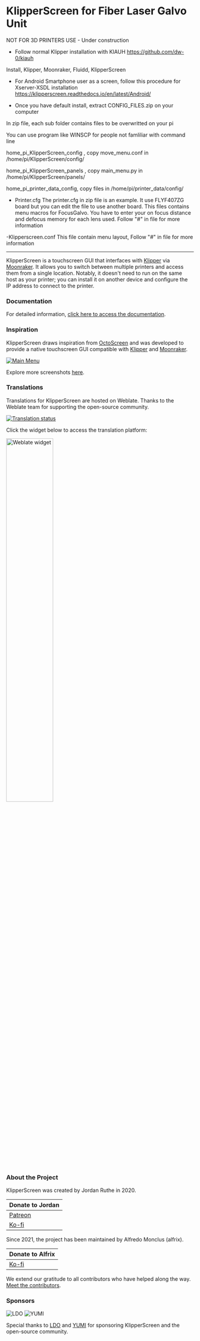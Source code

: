 # KlipperScreen for Fiber Laser Galvo Unit

NOT FOR 3D PRINTERS USE - Under construction

- Follow normal Klipper installation with KIAUH
    https://github.com/dw-0/kiauh

Install, Klipper, Moonraker, Fluidd, KlipperScreen

- For Android Smartphone user as a screen, follow this procedure for Xserver-XSDL installation
   https://klipperscreen.readthedocs.io/en/latest/Android/

- Once you have default install, extract CONFIG_FILES.zip on your computer

In zip file, each sub folder contains files to be overwritted on your pi

You can use program like WINSCP for people not famliliar with command line

home_pi_KlipperScreen_config , copy move_menu.conf in /home/pi/KlipperScreen/config/

home_pi_KlipperScreen_panels , copy main_menu.py in /home/pi/KlipperScreen/panels/

home_pi_printer_data_config, copy files in /home/pi/printer_data/config/


- Printer.cfg
The printer.cfg in zip file is an example. It use FLYF407ZG board but you can edit the file to use another board. This files contains menu macros for FocusGalvo.
You have to enter your on focus distance and defocus memory for each lens used. 
Follow "#" in file for more information

-Klipperscreen.conf
This file contain menu layout, Follow "#" in file for more information

---------------------------------------------

KlipperScreen is a touchscreen GUI that interfaces with [Klipper](https://github.com/Klipper3d/klipper) via [Moonraker](https://github.com/arksine/moonraker). It allows you to switch between multiple printers and access them from a single location. Notably, it doesn't need to run on the same host as your printer; you can install it on another device and configure the IP address to connect to the printer.

### Documentation

For detailed information, [click here to access the documentation](https://klipperscreen.github.io/KlipperScreen/).

### Inspiration

KlipperScreen draws inspiration from [OctoScreen](https://github.com/Z-Bolt/OctoScreen/) and was developed to provide a native touchscreen GUI compatible with [Klipper](https://github.com/Klipper3d/klipper) and [Moonraker](https://github.com/arksine/moonraker).

[![Main Menu](docs/img/panels/main_panel.png)](https://klipperscreen.readthedocs.io/en/latest/Panels/)

Explore more screenshots [here](https://klipperscreen.readthedocs.io/en/latest/Panels/).

### Translations

Translations for KlipperScreen are hosted on Weblate. Thanks to the Weblate team for supporting the open-source community.

<a href="https://hosted.weblate.org/engage/klipperscreen/">
    <img src="https://hosted.weblate.org/widget/klipperscreen/svg-badge.svg" alt="Translation status" />
</a>

Click the widget below to access the translation platform:

<a href="https://hosted.weblate.org/engage/klipperscreen/">
    <img src="https://hosted.weblate.org/widget/klipperscreen/horizontal-auto.svg" alt="Weblate widget" width="50%" />
</a>

### About the Project

KlipperScreen was created by Jordan Ruthe in 2020.

| Donate to Jordan |
|------------------|
| [Patreon](https://www.patreon.com/klipperscreen) |
| [Ko-fi](https://ko-fi.com/klipperscreen) |

Since 2021, the project has been maintained by Alfredo Monclus (alfrix).

| Donate to Alfrix |
|------------------|
| [Ko-fi](https://ko-fi.com/alfrix) |

We extend our gratitude to all contributors who have helped along the way. [Meet the contributors](https://github.com/KlipperScreen/KlipperScreen/graphs/contributors).

### Sponsors

![LDO](docs/img/sponsors/LDO.png) ![YUMI](docs/img/sponsors/YUMI.png)

Special thanks to [LDO](https://ldomotors.com/) and [YUMI](https://wiki.yumi-lab.com/) for sponsoring KlipperScreen and the open-source community.
